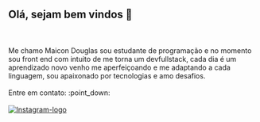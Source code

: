 ## Olá, sejam bem vindos 👋
<br>
<br>
Me chamo Maicon Douglas sou estudante de programação e no momento sou front end com intuito de me torna um devfullstack, cada dia é um aprendizado novo venho me aperfeiçoando e me adaptando a cada linguagem, sou apaixonado por tecnologias e amo desafios.
<br>
<br>
Entre em contato:                    :point_down:
<br>
<br>
<a href="https://www.instagram.com/mdsousaz/" target="_blank"><img src=https://img.shields.io/badge/Instagram-E4405F?style=for-the-badge&logo=instagram&logoColor=white alt="Instagram-logo"/></a>

